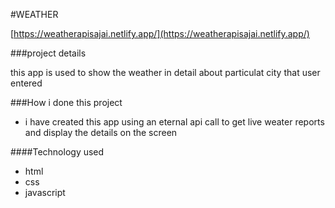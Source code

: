 #WEATHER

[https://weatherapisajai.netlify.app/](https://weatherapisajai.netlify.app/)

###project details

this app is used to show the weather in detail about particulat city that user entered

###How i done this project
* i have created this app using an eternal api call to get live weater reports and display the details on the screen 

####Technology used
* html
* css
* javascript
